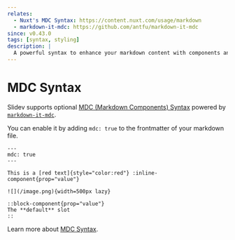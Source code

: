 ```yaml
---
relates:
  - Nuxt's MDC Syntax: https://content.nuxt.com/usage/markdown
  - markdown-it-mdc: https://github.com/antfu/markdown-it-mdc
since: v0.43.0
tags: [syntax, styling]
description: |
  A powerful syntax to enhance your markdown content with components and styles.
---
```


# MDC Syntax

Slidev supports optional [MDC (Markdown Components) Syntax](https://content.nuxt.com/usage/markdown) powered by [`markdown-it-mdc`](https://github.com/antfu/markdown-it-mdc).

You can enable it by adding `mdc: true` to the frontmatter of your markdown file.

```mdc
---
mdc: true
---

This is a [red text]{style="color:red"} :inline-component{prop="value"}

![](/image.png){width=500px lazy}

::block-component{prop="value"}
The **default** slot
::
```

Learn more about [MDC Syntax](https://content.nuxt.com/guide/writing/mdc).

